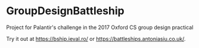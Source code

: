 # GroupDesignBattleship
Project for Palantir's challenge in the 2017 Oxford CS group design practical


Try it out at https://bship.ieval.ro/ or https://battleships.antoniasiu.co.uk/.
